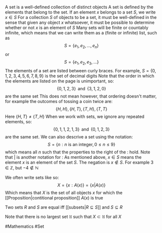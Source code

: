 A set is a well-defined collection of distinct objects
A set is defined by the elements that belong to the set. If an element $x$ belongs to a set $S$, we write $x \in S$
For a collection $S$ of objects to be a set, it must be well-defined in the sense that given any object $x$ whatsoever, it must be possible to determine whether or not $x$ is an element of $S$
Many sets will be finite or countably infinite, which means that we  can write them as a (finite or infinite) list, such as
$$
S=\{ e_{1},e_{2},\dots,e_{n} \}
$$
or
$$
S=\{ e_{1},e_{2},e_{3},\dots \}
$$
The elements of a set are listed between curly braces. For example, $S=\{ 0,1,2,3,4,5,6,7,8,9 \}$ is the set of decimal digits
Note that the order in which the elements are listed on the page is unimportant, so:
$$
\{ 0,1,2,3 \}\,\text{   and   }\, \{ 3,1,2,0 \}
$$
are the same set
This does not mean however, that ordering doesn't matter, for example the outcomes of tossing a coin twice are:
$$
\{ H,H \},\{ H,T \},\{ T, H\},\{ T,T \}
$$
Here $\{ H,T \}\neq \{ T,H \}$
When we work with sets, we ignore any repeated elements, so:
$$
\{ 0,1,1,2,1,3 \}\,\text{   and   }\,\{ 0,1,2,3 \}
$$
are the same set.
We can also descrive a set using the notation:
$$
S=\{ n:n\text{ is an integer},0\leq n\leq 9 \}
$$
which means all $n$ such that the properties to the right of the $:$ hold. Note that $|$ is another notation for $:$
As mentioned above, $x \in S$ means the element $x$ is an element of the set $S$. The negation is $x \not\in S$. For example $3 \in\mathbb{Z}$, but $-4\not\in\mathbb{N}$

We often write sets like so:
$$
X=\{ x:A(x) \}=\{ x|A(x) \}
$$
Which means that $X$ is the set of all objects $x$ for which the [[Proposition|contitional proposition]] $A(x)$ is true

Two sets $R$ and $S$ are equal iff [[subsets|$R\subseteq S$]] and $S\subseteq R$

Note that there is no largest set $\mathfrak{U}$ such that $X\subset \mathfrak{U}$ for all $X$

#Mathematics #Set 